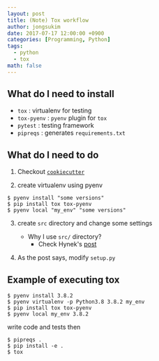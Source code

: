 ```yaml
---
layout: post
title: (Note) Tox workflow
author: jongsukim
date: 2017-07-17 12:00:00 +0900
categories: [Programming, Python]
tags:
  - python
  - tox
math: false
---
```


## What do I need to install

* `tox` : virtualenv for testing
* `tox-pyenv` : `pyenv` plugin for `tox`
* `pytest` : testing framework
* `pipreqs` : generates `requirements.txt`

## What do I need to do

1. Checkout [`cookiecutter`](https://github.com/audreyr/cookiecutter)

2. create virtualenv using pyenv

```shell
$ pyenv install "some versions"
$ pip install tox tox-pyenv
$ pyenv local "my_env" "some versions"
```

3. create `src` directory and change some settings

   * Why I use `src/` directory?
     * Check Hynek's [post](https://hynek.me/articles/testing-packaging/)

1. As the post says, modify `setup.py`


## Example of executing tox

```shell
$ pyenv install 3.8.2
$ pyenv virtualenv -p Python3.8 3.8.2 my_env
$ pip install tox tox-pyenv
$ pyenv local my_env 3.8.2
```

  write code and tests then

```shell
$ pipreqs .
$ pip install -e .
$ tox
```


